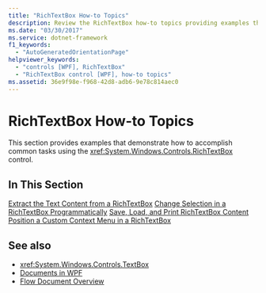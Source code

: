 ```yaml
---
title: "RichTextBox How-to Topics"
description: Review the RichTextBox how-to topics providing examples that demonstrate how to accomplish common tasks using the RichTextBox control.
ms.date: "03/30/2017"
ms.service: dotnet-framework
f1_keywords: 
  - "AutoGeneratedOrientationPage"
helpviewer_keywords: 
  - "controls [WPF], RichTextBox"
  - "RichTextBox control [WPF], how-to topics"
ms.assetid: 36e9f98e-f968-42d8-adb6-9e78c814aec0
---
```

# RichTextBox How-to Topics

This section provides examples that demonstrate how to accomplish common tasks using the <xref:System.Windows.Controls.RichTextBox> control.

## In This Section

[Extract the Text Content from a RichTextBox](how-to-extract-the-text-content-from-a-richtextbox.md)
[Change Selection in a RichTextBox Programmatically](change-selection-in-a-richtextbox-programmatically.md)
[Save, Load, and Print RichTextBox Content](how-to-save-load-and-print-richtextbox-content.md)
[Position a Custom Context Menu in a RichTextBox](how-to-position-a-custom-context-menu-in-a-richtextbox.md)

## See also

- <xref:System.Windows.Controls.TextBox>
- [Documents in WPF](../advanced/documents-in-wpf.md)
- [Flow Document Overview](../advanced/flow-document-overview.md)
